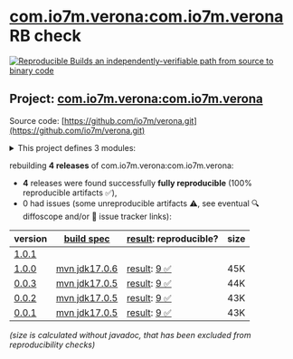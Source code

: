 [com.io7m.verona:com.io7m.verona](https://central.sonatype.com/artifact/com.io7m.verona/com.io7m.verona/versions) RB check
=======

[![Reproducible Builds](https://reproducible-builds.org/images/logos/rb.svg) an independently-verifiable path from source to binary code](https://reproducible-builds.org/)

## Project: [com.io7m.verona:com.io7m.verona](https://central.sonatype.com/artifact/com.io7m.verona/com.io7m.verona/versions)

Source code: [https://github.com/io7m/verona.git](https://github.com/io7m/verona.git)

<details><summary>This project defines 3 modules:</summary>

* [com.io7m.verona:com.io7m.verona](https://central.sonatype.com/artifact/com.io7m.verona/com.io7m.verona/1.0.0)
* [com.io7m.verona:com.io7m.verona.core](https://central.sonatype.com/artifact/com.io7m.verona/com.io7m.verona.core/1.0.0)
* [com.io7m.verona:com.io7m.verona.tests](https://central.sonatype.com/artifact/com.io7m.verona/com.io7m.verona.tests/1.0.0)
</details>

rebuilding **4 releases** of com.io7m.verona:com.io7m.verona:
- **4** releases were found successfully **fully reproducible** (100% reproducible artifacts :white_check_mark:),
- 0 had issues (some unreproducible artifacts :warning:, see eventual :mag: diffoscope and/or :memo: issue tracker links):

| version | [build spec](/BUILDSPEC.md) | [result](https://reproducible-builds.org/docs/jvm/): reproducible? | size |
| -- | --------- | ------ | -- |
| [1.0.1](https://central.sonatype.com/artifact/com.io7m.verona/com.io7m.verona/1.0.1/pom) | | | |
| [1.0.0](https://central.sonatype.com/artifact/com.io7m.verona/com.io7m.verona/1.0.0/pom) | [mvn jdk17.0.6](com.io7m.verona-1.0.0.buildspec) | [result](com.io7m.verona-1.0.0.buildinfo): [9 :white_check_mark: ](com.io7m.verona-1.0.0.buildcompare) | 45K |
| [0.0.3](https://central.sonatype.com/artifact/com.io7m.verona/com.io7m.verona/0.0.3/pom) | [mvn jdk17.0.5](com.io7m.verona-0.0.3.buildspec) | [result](com.io7m.verona-0.0.3.buildinfo): [9 :white_check_mark: ](com.io7m.verona-0.0.3.buildcompare) | 44K |
| [0.0.2](https://central.sonatype.com/artifact/com.io7m.verona/com.io7m.verona/0.0.2/pom) | [mvn jdk17.0.5](com.io7m.verona-0.0.2.buildspec) | [result](com.io7m.verona-0.0.2.buildinfo): [9 :white_check_mark: ](com.io7m.verona-0.0.2.buildcompare) | 43K |
| [0.0.1](https://central.sonatype.com/artifact/com.io7m.verona/com.io7m.verona/0.0.1/pom) | [mvn jdk17.0.5](com.io7m.verona-0.0.1.buildspec) | [result](com.io7m.verona-0.0.1.buildinfo): [9 :white_check_mark: ](com.io7m.verona-0.0.1.buildcompare) | 43K |

<i>(size is calculated without javadoc, that has been excluded from reproducibility checks)</i>
